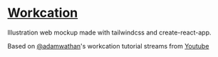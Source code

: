 # [Workcation](https://workcation.dmaisano.com/)

Illustration web mockup made with tailwindcss and create-react-app.

Based on [@adamwathan](https://github.com/adamwathan)'s workcation tutorial streams from [Youtube](https://youtu.be/0aTRN9CSCY0?list=RDCMUCy1H38XrN7hi7wHSClfXPqQ)

